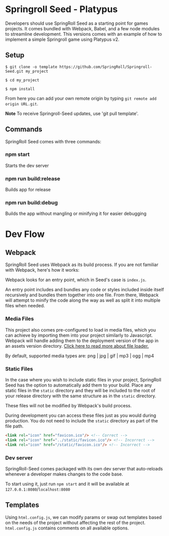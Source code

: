 # Springroll Seed - Platypus

Developers should use SpringRoll Seed as a starting point for games projects. It comes bundled with Webpack, Babel, and a few node modules to streamline development. This versions comes with an example of how to implement a simple Springroll game using Platypus v2.

## Setup

```
$ git clone -o template https://github.com/SpringRoll/Springroll-Seed.git my_project

$ cd my_project

$ npm install
```
From here you can add your own remote origin by typing `git remote add origin URL.git`.

__Note__ To receive Springroll-Seed updates, use 'git pull template'.

## Commands

SpringRoll Seed comes with three commands:

### npm start

Starts the dev server

### npm run build:release

Builds app for release

### npm run build:debug

Builds the app without mangling or minifying it for easier debugging

# Dev Flow

## Webpack

SpringRoll Seed uses Webpack as its build process. If you are not familiar with Webpack, here's how it works:

Webpack looks for an entry point, which in Seed's case is `index.js`.

An entry point includes and bundles any code or styles included inside itself recursively and bundles them together into one file. From there, Webpack will attempt to minify the code along the way as well as split it into multiple files when needed.

### Media Files

This project also comes pre-configured to load in media files, which you can achieve by importing them into your project similarly to Javascript. Webpack will handle adding them to the deployment version of the app in an assets version directory.
[Click here to read more about file loader.](https://github.com/webpack-contrib/file-loader)

By default, supported media types are: png | jpg | gif | mp3 | ogg | mp4

### Static Files

In the case where you wish to include static files in your project, SpringRoll Seed has the option to automatically add them to your build. Place any static files in the `static` directory and they will be included to the root of your release directory with the same structure as in the `static` directory.

These files will not be modified by Webpack's build process.

During development you can access these files just as you would during production. You do not need to include the `static` directory as part of the file path.

```html
<link rel="icon" href="favicon.ico"/> <!-- Correct -->
<link rel="icon" href="../static/favicon.ico"/> <!-- Incorrect -->
<link rel="icon" href="/static/favicon.ico"/> <!-- Incorrect -->
```

### Dev server

SpringRoll-Seed comes packaged with its own dev server that auto-reloads whenever a developer makes changes to the code base.

To start using it, just run `npm start` and it will be available at `127.0.0.1:8080`/`localhost:8080`

## Templates

Using `html.config.js`, we can modify params or swap out templates based on the needs of the project without affecting the rest of the project. `html.config.js` contains comments on all available options.
